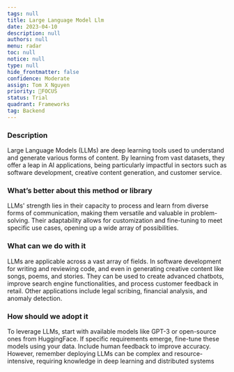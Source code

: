 ```yaml
---
tags: null
title: Large Language Model Llm
date: 2023-04-10
description: null
authors: null
menu: radar
toc: null
notice: null
type: null
hide_frontmatter: false
confidence: Moderate
assign: Tom X Nguyen
priority: 🎯FOCUS
status: Trial
quadrant: Frameworks
tag: Backend
---
```


<!-- table_of_contents 54b755e0-3281-42b7-be45-18612375ae03 -->

### Description

Large Language Models (LLMs) are deep learning tools used to understand and generate various forms of content. By learning from vast datasets, they offer a leap in AI applications, being particularly impactful in sectors such as software development, creative content generation, and customer service.

### What’s better about this method or library

LLMs' strength lies in their capacity to process and learn from diverse forms of communication, making them versatile and valuable in problem-solving. Their adaptability allows for customization and fine-tuning to meet specific use cases, opening up a wide array of possibilities.

### What can we do with it

LLMs are applicable across a vast array of fields. In software development for writing and reviewing code, and even in generating creative content like songs, poems, and stories. They can be used to create advanced chatbots, improve search engine functionalities, and process customer feedback in retail. Other applications include legal scribing, financial analysis, and anomaly detection.

### How should we adopt it

To leverage LLMs, start with available models like GPT-3 or open-source ones from HuggingFace. If specific requirements emerge, fine-tune these models using your data. Include human feedback to improve accuracy. However, remember deploying LLMs can be complex and resource-intensive, requiring knowledge in deep learning and distributed systems

<!-- child_database 9582e406-0008-47fe-9a0a-e7008dba5a7a -->
